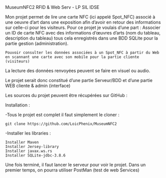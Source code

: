 MuseumNFC2
RFID & Web Serv - LP SIL IDSE

Mon projet permet de lire une carte NFC (ici appelé Spot_NFC) associé à une oeuvre d’art dans une exposition afin d’avoir en retour des informations sur celle-ci pour les visiteurs.
Pour ce projet je voulais d’une part : 
Associer un ID de carte NFC avec des informations d’œuvres d’arts (nom du tableau, description du tableau) tous cela enregistrés dans une BDD SQLite pour la partie gestion (administration).

	Pouvoir consulter les données associées à un Spot_NFC à partir du Web en scannant une carte avec son mobile pour la partie cliente (visiteurs)

La lecture des données renvoyées peuvent se faire en visuel ou audio.

Le projet serait donc constitué d’une partie Serveur/BDD et d’une partie WEB cliente & admin (interface)

Les sources du projet peuvent être récupérées sur GitHub :




Installation :

 -Tous le projet est complet il faut simplement le cloner : 

 	git clone https://github.com/LoicPhenix/MuseumNFC2

 -Installer les libraries :

	Installer Maven
	Installer Jersey-library
	Installer javax.ws.rs
	Installer SQLite-jdbc-3.8.6

Une fois terminé, il faut lancer le serveur pour voir le projet. 
Dans un premier temps, on pourra utiliser PostMan (test de web Services)
